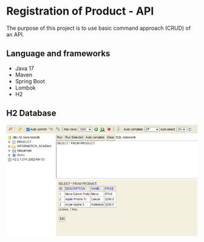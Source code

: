 # Registration of Product - API

The purpose of this project is to use basic command approach (CRUD) of an API.

## Language and frameworks

- Java 17
- Maven
- Spring Boot
- Lombok
- H2

## H2 Database

![img.png](src/main/resources/img/img.png)

